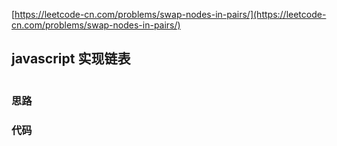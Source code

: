 
[https://leetcode-cn.com/problems/swap-nodes-in-pairs/](https://leetcode-cn.com/problems/swap-nodes-in-pairs/)


## javascript 实现链表
```js
```

### 思路


### 代码
```js
```

